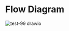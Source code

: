 # Flow Diagram #
![test-99 drawio](https://github.com/phucho123/node-test/assets/80267079/ebc848a6-6b09-4a4b-8e4c-f70e3ec61ee8)
